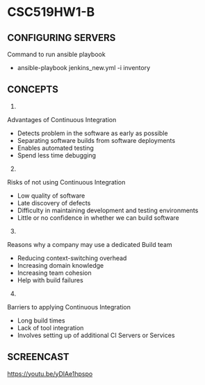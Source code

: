 # CSC519HW1-B

## CONFIGURING SERVERS

Command to run ansible playbook
- ansible-playbook jenkins_new.yml -i inventory

## CONCEPTS


1.
Advantages of Continuous Integration

- Detects problem in the software as early as possible
- Separating software builds from software deployments
- Enables automated testing
- Spend less time debugging

2.
Risks of not using Continuous Integration

- Low quality of software
- Late discovery of defects
- Difficulty in maintaining development and testing environments
- Little or no confidence in whether we can build software

3.
Reasons why a company may use a dedicated Build team

- Reducing context-switching overhead
- Increasing domain knowledge
- Increasing team cohesion
- Help with build failures

4.
Barriers to applying Continuous Integration

- Long build times
- Lack of tool integration
- Involves setting up of additional CI Servers or Services

## SCREENCAST

https://youtu.be/yDlAe1hpspo
